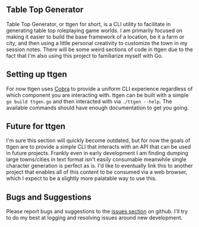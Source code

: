 ## Table Top Generator
Table Top Generator, or ttgen for short, is a CLI utility to facilitate in generating table top roleplaying game worlds. I am primarily focused on making it easier to build the base framework of a location, be it a farm or city, and then using a little personal creativity to customize the town in my session notes. There will be some weird sections of code in ttgen due to the fact that I'm also using this project to familiarize myself with Go.

## Setting up ttgen
For now ttgen uses [Cobra](https://github.com/spf13/cobra) to provide a uniform CLI experience regardless of which component you are interacting with. ttgen can be built with a simple `go build ttgen.go` and then interacted with via `./ttgen --help`. The available commands should have enough documentation to get you going.

## Future for ttgen
I'm sure this section will quickly become outdated, but for now the goals of ttgen are to provide a simple CLI that interacts with an API that can be used in future projects. Frankly even in early development I am finding dumping large towns/cities in text format isn't easily consumable meanwhile single character generation is perfect as is. I'd like to eventually link this to another project that enables all of this content to be consumed via a web browser, which I expect to be a slightly more palatable way to use this.

## Bugs and Suggestions
Please report bugs and suggestions to the [issues section](https://github.com/gomeler/LocationGenerator/issues) on github. I'll try to do my best at logging and resolving issues around new development.
